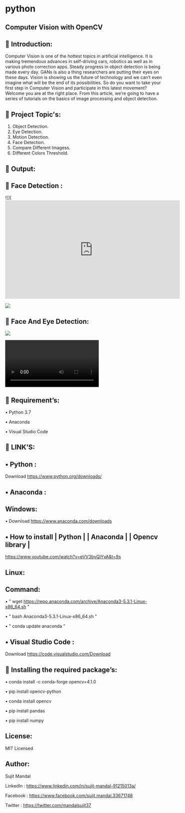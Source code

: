# python
Computer Vision with OpenCV
---------------------------

 Introduction:
---------------
Computer Vision is one of the hottest topics in artificial intelligence. It is making tremendous advances in self-driving cars, robotics as well as in various photo correction apps. Steady progress in object detection is being made every day. GANs is also a thing researchers are putting their eyes on these days. Vision is showing us the future of technology and we can’t even imagine what will be the end of its possibilities.
So do you want to take your first step in Computer Vision and participate in this latest movement? Welcome you are at the right place. From this article, we’re going to have a series of tutorials on the basics of image processing and object detection.

 Project Topic's:
------------------

1. Object Detection.
2. Eye Detection.
3. Motion Detection.
4. Face Detection.
5. Compare Different Imagess.
6. Different Colors Threshold.

 Output:
---------
 Face Detection :
------------------
![](<iframe width="560" height="315" src="https://www.youtube.com/embed/eVV3byQlYvA" frameborder="0" allow="accelerometer; autoplay; encrypted-media; gyroscope; picture-in-picture" allowfullscreen></iframe>


 ![](https://github.com/sujitmandal/opencv-with-python/blob/master/Output/Face.png)
 
 Face And Eye Detection:
-------------------------
 ![](https://github.com/sujitmandal/opencv-with-python/blob/master/Output/Face%20and%20Eye.png)



 ![](https://github.com/sujitmandal/opencv-with-python/blob/master/Output/ObjectMotionDetection.mp4)

 Requirement’s:
-----------------

• Python 3.7

• Anaconda

• Visual Studio Code

 LINK’S:
---------

• Python : 
----------
Download https://www.python.org/downloads/

• Anaconda : 
------------
Windows:
-------
• Download https://www.anaconda.com/downloads


• How to install | Python | | Anaconda | | Opencv library |
------------------------------------------------------------

 https://www.youtube.com/watch?v=eVV3byQlYvA&t=9s

Linux:
------
Command:
-------
• " wget https://repo.anaconda.com/archive/Anaconda3-5.3.1-Linux-x86_64.sh "

• " bash Anaconda3-5.3.1-Linux-x86_64.sh "

• " conda update anaconda "

• Visual Studio Code :
----------------------
Download https://code.visualstudio.com/Download

 Installing the required package’s:
-------------------------------------
• conda install -c conda-forge opencv=4.1.0

•	pip install opencv-python

•	conda install opencv

•	pip install pandas

•	pip install numpy

License:
--------
MIT Licensed

Author:
-------
Sujit Mandal

LinkedIn : https://www.linkedin.com/in/sujit-mandal-91215013a/

Facebook : https://www.facebook.com/sujit.mandal.33671748

Twitter : https://twitter.com/mandalsujit37
